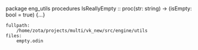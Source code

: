package eng_utils
	procedures
		IsReallyEmpty :: proc(str: string) -> (isEmpty: bool = true) {...}


	fullpath:
		/home/zota/projects/multi/vk_new/src/engine/utils
	files:
		empty.odin
